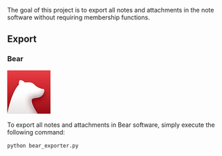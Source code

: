 The goal of this project is to export all notes and attachments in the note software without requiring membership functions.

## Export

### Bear

![](./icon/bear.png)

To export all notes and attachments in Bear software, simply execute the following command:

```python
python bear_exporter.py
```